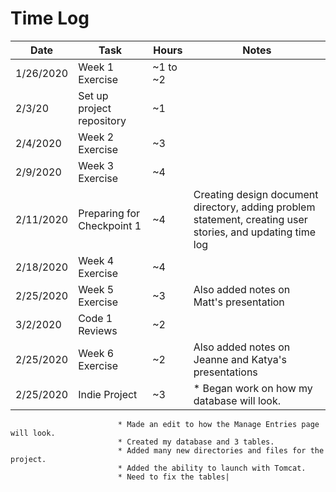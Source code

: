 # Time Log

| Date | Task | Hours | Notes|
|------|------|-------|------|
|1/26/2020|Week 1 Exercise|~1 to ~2||
|2/3/20|Set up project repository|~1||
|2/4/2020|Week 2 Exercise|~3||
|2/9/2020|Week 3 Exercise|~4||
|2/11/2020|Preparing for Checkpoint 1|~4|Creating design document directory, adding problem statement, creating user stories, and updating time log|
|2/18/2020|Week 4 Exercise|~4||
|2/25/2020|Week 5 Exercise|~3|Also added notes on Matt's presentation|
|3/2/2020|Code 1 Reviews|~2||
|2/25/2020|Week 6 Exercise|~2|Also added notes on Jeanne and Katya's presentations|
|2/25/2020|Indie Project|~3|* Began work on how my database will look.
                            * Made an edit to how the Manage Entries page will look.
                            * Created my database and 3 tables.
                            * Added many new directories and files for the project.
                            * Added the ability to launch with Tomcat.
                            * Need to fix the tables|